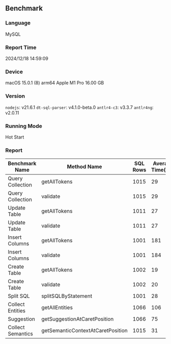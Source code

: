 ## Benchmark

### Language
MySQL

### Report Time
2024/12/18 14:59:09

### Device
macOS 15.0.1
(8) arm64 Apple M1 Pro
16.00 GB

### Version
`nodejs`: v21.6.1
`dt-sql-parser`: v4.1.0-beta.0
`antlr4-c3`: v3.3.7
`antlr4ng`: v2.0.11

### Running Mode
Hot Start

### Report
|  Benchmark Name |           Method Name           |SQL Rows|Average Time(ms)| 
|-----------------|---------------------------------|--------|----------------| 
| Query Collection|           getAllTokens          |  1015  |       29       | 
| Query Collection|             validate            |  1015  |       29       | 
|   Update Table  |           getAllTokens          |  1011  |       27       | 
|   Update Table  |             validate            |  1011  |       27       | 
|  Insert Columns |           getAllTokens          |  1001  |       181      | 
|  Insert Columns |             validate            |  1001  |       184      | 
|   Create Table  |           getAllTokens          |  1002  |       19       | 
|   Create Table  |             validate            |  1002  |       20       | 
|    Split SQL    |       splitSQLByStatement       |  1001  |       28       | 
| Collect Entities|          getAllEntities         |  1066  |       106      | 
|    Suggestion   |   getSuggestionAtCaretPosition  |  1066  |       75       | 
|Collect Semantics|getSemanticContextAtCaretPosition|  1015  |       31       | 


